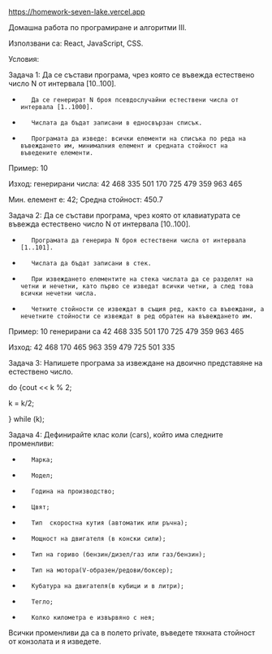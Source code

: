 https://homework-seven-lake.vercel.app

Домашна работа по програмиране и алгоритми III.

Използвани са: React, JavaScript, CSS.

Условия:

Задача 1: Да се състави програма, чрез която се въвежда естествено число N от интервала [10..100].

-        Да се генерират N броя псевдослучайни естествени числа от интервала [1..1000].

-        Числата да бъдат записани в едносвързан списък.

-        Програмата да изведе: всички елементи на списъка по реда на въвеждането им, минималния елемент и средната стойност на въведените елементи.

Пример: 10

Изход: генерирани числа: 42 468 335 501 170 725 479 359 963 465

Мин. елемент е: 42; Средна стойност: 450.7

 

Задача 2: Да се състави програма, чрез която от клавиатурата се въвежда естествено число N от интервала [10..100].

 

-        Програмата да генерира N броя естествени числа от интервала [1..101].

-        Числата да бъдат записани в стек.

-        При извеждането елементите на стека числата да се разделят на четни и нечетни, като първо се изведат всички четни, а след това всички нечетни числа.

-        Четните стойности се извеждат в същия ред, както са въвеждани, а нечетните стойности се извеждат в ред обратен на въвеждането им.

Пример: 10 генерирани са 42 468 335 501 170 725 479 359 963 465

Изход: 42 468 170 465 963 359 479 725 501 335 

 

Задача 3:  Напишете програма за извеждане на двоично представяне на естествено число.

do {cout << k % 2;

k = k/2;

} while (k);

 

Задача 4: Дефинирайте клас коли (cars), който има следните променливи: 

-        Марка;

-        Модел;

-        Година на производство;

-        Цвят;

-        Тип  скоростна кутия (автоматик или ръчна);

-        Мощност на двигателя (в конски сили);

-        Тип на гориво (бензин/дизел/газ или газ/бензин);

-        Тип на мотора(V-образен/редови/боксер);

-        Кубатура на двигателя(в кубици и в литри);

-        Тегло;

-        Колко километра е извървяно с нея;

Всички променливи да са в полето private, въведете тяхната стойност от конзолата и я изведете.
